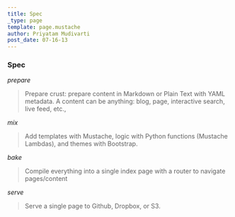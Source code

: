 ```yaml
---
title: Spec
_type: page
template: page.mustache
author: Priyatam Mudivarti
post_date: 07-16-13
---
```


### Spec

_prepare_
> Prepare crust: prepare content in Markdown or Plain Text with YAML metadata. A content can be anything: blog, page, interactive search, live feed, etc.,

_mix_
> Add templates with Mustache, logic with Python functions (Mustache Lambdas), and themes with Bootstrap.

_bake_
> Compile everything into a single index page with a router to navigate pages/content

_serve_
> Serve a single page to Github, Dropbox, or S3.
